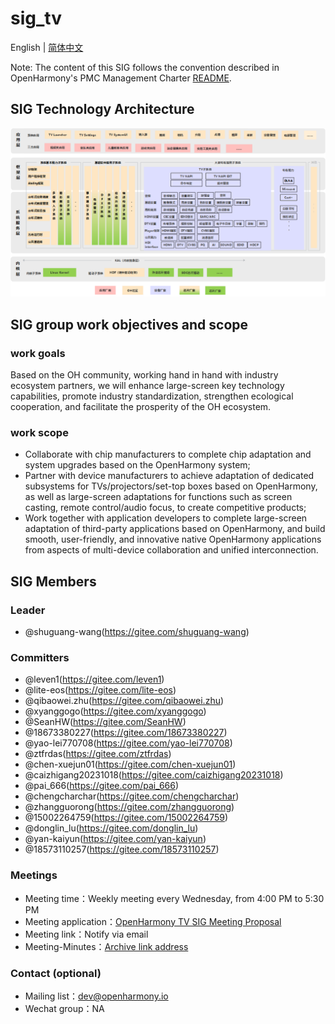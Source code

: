 # sig_tv
English | [简体中文](./sig_tv_cn.md)

Note: The content of this SIG follows the convention described in OpenHarmony's PMC Management Charter [README](../../zh/pmc.md).

## SIG Technology Architecture
![figures/tv-framework.png](figures/tv-framework.png)

## SIG group work objectives and scope

### work goals
Based on the OH community, working hand in hand with industry ecosystem partners, we will enhance large-screen key technology capabilities, promote industry standardization, strengthen ecological cooperation, and facilitate the prosperity of the OH ecosystem.

### work scope
 - Collaborate with chip manufacturers to complete chip adaptation and system upgrades based on the OpenHarmony system;
 - Partner with device manufacturers to achieve adaptation of dedicated subsystems for TVs/projectors/set-top boxes based on OpenHarmony, as well as large-screen adaptations for functions such as screen casting, remote control/audio focus, to create competitive products;
 - Work together with application developers to complete large-screen adaptation of third-party applications based on OpenHarmony, and build smooth, user-friendly, and innovative native OpenHarmony applications from aspects of multi-device collaboration and unified interconnection.

## SIG Members

### Leader
- @shuguang-wang(https://gitee.com/shuguang-wang)

### Committers
- @leven1(https://gitee.com/leven1)
- @lite-eos(https://gitee.com/lite-eos)
- @qibaowei.zhu(https://gitee.com/qibaowei.zhu)
- @xyanggogo(https://gitee.com/xyanggogo)
- @SeanHW(https://gitee.com/SeanHW)
- @18673380227(https://gitee.com/18673380227)
- @yao-lei770708(https://gitee.com/yao-lei770708)
- @ztfrdas(https://gitee.com/ztfrdas)
- @chen-xuejun01(https://gitee.com/chen-xuejun01)
- @caizhigang20231018(https://gitee.com/caizhigang20231018)
- @pai_666(https://gitee.com/pai_666)
- @chengcharchar(https://gitee.com/chengcharchar)
- @zhangguorong(https://gitee.com/zhangguorong)
- @15002264759(https://gitee.com/15002264759)
- @donglin_lu(https://gitee.com/donglin_lu)
- @yan-kaiyun(https://gitee.com/yan-kaiyun)
- @18573110257(https://gitee.com/18573110257)

### Meetings
 - Meeting time：Weekly meeting every Wednesday, from 4:00 PM to 5:30 PM
 - Meeting application：[OpenHarmony TV SIG Meeting Proposal](https://docs.qingque.cn/s/home/eZQD5fEgz0p9aMBiO68_Ymyt0?identityId=2JZgg0BEwbM)
 - Meeting link：Notify via email
 - Meeting-Minutes：[Archive link address](https://gitee.com/openharmony-sig/sig-content)

### Contact (optional)

- Mailing list：dev@openharmony.io
- Wechat group：NA
